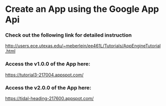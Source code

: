 # Create an App using the Google App Api
### Check out the following link for detailed instruction
http://users.ece.utexas.edu/~meberlein/ee461L/Tutorials/AppEngineTutorial.html

### Access the v1.0.0 of the App here:
https://tutorial3-217004.appspot.com/

### Access the v2.0.0 of the App here:
https://tidal-heading-217600.appspot.com/

